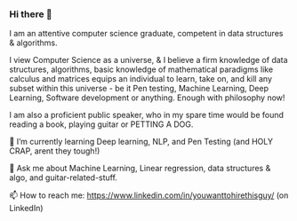 ### Hi there 👋
I am an attentive computer science
graduate, competent in data
structures & algorithms.

I view Computer Science as a universe, & I believe a firm knowledge of data structures, algorithms, basic knowledge of mathematical paradigms like calculus and matrices equips an individual to learn, take on, and kill any subset within this universe - be it Pen testing, Machine Learning, Deep Learning, Software development or anything. Enough with philosophy now!

I am also a proficient public speaker, who in my spare time would be found reading a book, playing guitar or PETTING A DOG.

🌱 I’m currently learning Deep learning, NLP, and Pen Testing (and HOLY CRAP, arent they tough!)

💬 Ask me about Machine Learning, Linear regression, data structures & algo, and guitar-related-stuff.

📫 How to reach me: https://www.linkedin.com/in/youwanttohirethisguy/ (on LinkedIn)


<!--
**Spartan-119/Spartan-119** is a ✨ _special_ ✨ repository because its `README.md` (this file) appears on your GitHub profile.

Here are some ideas to get you started:

- 🔭 I’m currently working on ...
- 🌱 I’m currently learning Deep learning, NLP, and Pen Testing 
- 👯 I’m looking to collaborate on ...
- 🤔 I’m looking for help with ...
- 💬 Ask me about Machine Learning, Linear regression, data structures & algo
- 📫 How to reach me: ...
- 😄 Pronouns: ...
- ⚡ Fun fact: ...
-->
